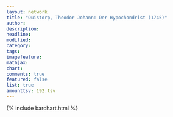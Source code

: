 ```yaml
---
layout: network
title: "Quistorp, Theodor Johann: Der Hypochondrist (1745)"
author:
description:
headline:
modified:
category:
tags:
imagefeature: 
mathjax: 
chart: 
comments: true
featured: false
list: true
amounttsv: 192.tsv
---
```

{% include barchart.html %}
